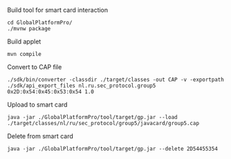 
Build tool for smart card interaction
```shell
cd GlobalPlatformPro/
./mvnw package
```

Build applet
```shell
mvn compile
```

Convert to CAP file
```shell
./sdk/bin/converter -classdir ./target/classes -out CAP -v -exportpath ./sdk/api_export_files nl.ru.sec_protocol.group5 0x2D:0x54:0x45:0x53:0x54 1.0
```

Upload to smart card
```shell
java -jar ./GlobalPlatformPro/tool/target/gp.jar --load ./target/classes/nl/ru/sec_protocol/group5/javacard/group5.cap
```

Delete from smart card
```shell
java -jar ./GlobalPlatformPro/tool/target/gp.jar --delete 2D54455354
```